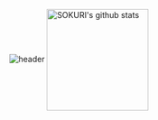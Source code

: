 
![header](https://capsule-render.vercel.app/api?type=waving&color=gradient&height=250&section=header&text=jjaerong_CODE&fontSize=90)
<a href="https://github.com/jjaeroong"><img align="center" style="height:180px" src="https://github-readme-stats.vercel.app/api?username=jjaeroong&show_icons=true&include_all_commits=true&theme=dracula&hide_border=true" alt="SOKURI's github stats" /></a>
